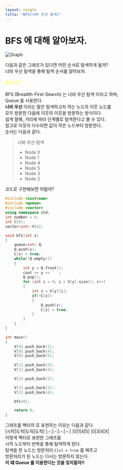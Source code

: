 ```yaml
---
layout: single
title: "BFS(너비 우선 탐색)"
---
```


# BFS 에 대해 알아보자.
![Graph](https://user-images.githubusercontent.com/87271529/165806126-b230461d-8003-4a32-a27b-29fc230e8c51.png)<br>

다음과 같은 그래프가 있다면 어떤 순서로 탐색하게 될까? <br>
너비 우선 탐색을 통해 탐색 순서를 알아보자.
<br><br>
<span style="color:yellow"> BFS 란? </span> 
<br><br>
BFS (Breadth-First-Search) 는 너비 우선 탐색 이라고 하며, <br> Queue 를 사용한다. <br>
**너비 우선** 이라는 말은 탐색하고자 하는 노드의 이웃 노드를<br> 모두 방문한 다음에 이웃의 이웃을 방문하는 방식이다.<br>
쉽게 말해, 거리에 따라 단계별로 탐색한다고 볼 수 있다. <br>
참고로 이웃이 다수라면 값이 작은 노드부터 방문한다. <br>
순서는 다음과 같다. <br>
> 너비 우선 탐색
> - Node 0
> - Node 1
> - Node 4
> - Node 5
> - Node 3
> - Node 2

코드로 구현해보면 어떨까?
```c++
#include <iostream>
#include <queue>
#include <vector>
using namespace std;
int number = 6;
int C[6]; 
vector<int> V[6]; 

void bfs(int x)
{
    queue<int> Q;
    Q.push(x);
    C[x] = true;
    while(!Q.empty())
    {
        int y = Q.front();
        cout << y << ' ';
        Q.pop();
        for (int i = 0; i < V[y].size(); i++)
        {
            int z = V[y][i];
            if(!C[z])
            {
                Q.push(z);
                C[z] = true;
            }
        }
    }
}

int main()
{
    V[0].push_back(1);
    V[0].push_back(4);
    V[0].push_back(5);
    
    V[1].push_back(3);
    V[1].push_back(4);

    V[2].push_back(1);

    V[3].push_back(2);
    V[3].push_back(4);

    bfs(0);

    return 0;
}
```
그래프를 벡터의 로 표현하는 이유는 다음과 같다. <br>
|시작|도착|도착|도착|
|:-:|:-:|:-:|:-:|
|0|1|4|5|
|0|3|4|X|
<br>
이렇게 벡터로 표현한 그래프를<br> 시작 노드부터 반복을 통해 탐색하게 된다.<br>
탐색을 한 노드는 방문처리 `C[x] = true` 를 해주고<br> 방문처리가 된 노드는 다시는 방문하지 않는다.<br>
**이 떄 Queue 를 이용한다는 것을 잊지말자!!**
